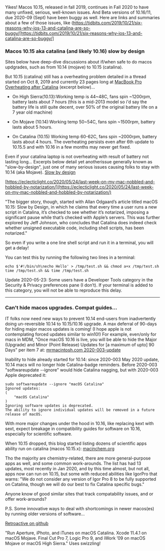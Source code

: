  Yikes! Macos 10.15, released in fall 2019, continues in Fall 2020 to have many unfixed, serious, well-known issues. And Beta versions of 10.16/11, due 2020-09 (Sept) have been buggy as well. Here are links and summaries about a few of those issues, like (https://tidbits.com/2019/10/21/six-reasons-why-ios-13-and-catalina-are-so-buggy/[https://tidbits.com/2019/10/21/six-reasons-why-ios-13-and-catalina-are-so-buggy/]

### Macos 10.15 aka catalina (and likely 10.16) slow by design 
Sites below have deep-dive discussions about if/when safe to do macos updgrades, such as from 10.14 (mojave) to 10.15 (catalina).

But 10.15 (catalina) still has a overheating problem detailed in a thread started on Oct 8, 2019 and currently 23 pages long at [MacBook Pro Overheating after Catalina](https://discussions.apple.com/thread/250721214?answerId=252570067022#252570067022) (excerpt below)...

* On High Sierra(10.13):Working temp is 44~48C, fans spin ~1200rpm, battery lasts about 7 hours (this is a mid-2013 model so i'd say the battery life is still quite decent, over 50% of the original battery life on a 7 year old machine)

* On Mojave (10.14):Working temp 50~54C, fans spin ~1500rpm, battery lasts about 5 hours.

* On Catalina (10.15) Working temp 60-62C, fans spin ~2000rpm, battery lasts about 4 hours.
The overheating persists even after 6th update to 10.15.5 and with 10.16 in a few months may never get fixed.

Even if your catalina laptop is not overheating with result of battery not lasting long... Excerpts below detail yet anotherissue generally known as "slow-by-design", just one of many serious issues causing folks to stay with 10.14 (aka Mojave). [Slow by design](https://mjtsai.com/blog/2020/05/22/macos-10-15-slow-by-design/) 

[https://eclecticlight.co/2020/05/24/last-week-on-my-mac-nobbled-and-hobbled-by-notarization/](https://eclecticlight.co/2020/05/24/last-week-on-my-mac-nobbled-and-hobbled-by-notarization/)

"The bigger story, though, started with Allan Odgaard’s article titled macOS 10.15: Slow by Design, in which he claims that every time a user runs a new script in Catalina, it’s checked to see whether it’s notarized, imposing a significant pause while that’s checked with Apple’s servers. This was further explored by Jeff Johnson, who concludes that Catalina does indeed check whether unsigned executable code, including shell scripts, has been notarized."

So even if you write a one line shell script and run it in a terminal, you will get a delay!

You can test this by running the following two lines in a terminal:
```
echo $'#!/bin/sh\necho Hello' > /tmp/test.sh && chmod a+x /tmp/test.sh
time /tmp/test.sh && time /tmp/test.sh
```
Update 2020-05-23: Some users have a Developer Tools category in the Security & Privacy preferences pane (I don’t). If your terminal is added to this category, you will not be able to reproduce this delay.

----
### Can't hide macos upgrades. Compat guides...
IT folks now need new ways to prevent 10.14 end-users from inadvertently doing un-reversible 10.14 to 10.15/10.16 upgrade.
A max deferral of 90-days for hiding major macos updates is coming! (I hope apple is not contemplating forced updates similar to win10!) For example, even/only for macs in MDM, "Once macOS 10.16 is live, you will be able to hide the Major (Upgrade) and Minor (Point Release) Updates for [a maximum of upto] 90 Days" per item 7 at: [mrmacintosh.com 2020-003-update](http://mrmacintosh.com/10-15-5-2020-003-updates-changes-to-softwareupdate-ignore/)

Inability to hide already started for 10.14: since 2020-003 May 2020 update, 10.14 macs will no longer hide Catalina-badge reminders. Before 2020-003 "softwareupdate --ignore" would hide Catalina nagging, but with 2020-003 Apple deprecated it:
``` command
sudo softwareupdate --ignore "macOS Catalina"
Ignored updates:
(
    "macOS Catalina"
)
Ignoring software updates is deprecated.
The ability to ignore individual updates will be removed in a future release of macOS.
```
With more major changes under the hood in 10.16, like replacing kext with sext, expect breakage in compatibility guides for software on 10.16, especially for scientific software.

When 10.15 dropped, this blog started listing dozens of scientific apps ability run on catalina (macos 10.15.x):
[macinchem.org](https://www.macinchem.org/blog/files/847f380fbaa17a1ee0b1f883307332ea-2537.php)


Tho the majority are chemistry-related, there are more general-purpose apps as well, and some common work-arounds.
The list has had 13 updates, most recently in Jan 2020, and by this time almost, but not all, apps now can run on 10.15, but some with reduced abilities like IgorPro that warns: "We do not consider any version of Igor Pro 8 to be fully supported on Catalina, though we will do our best to fix Catalina specific bugs."

Anyone know of good similar sites that track compatability issues, and or offer work-arounds?

P.S. Some innovative ways to deal with shortcomings in newer macos(es) by running older versions of software...

[Retroactive on github](https://github.com/cormiertyshawn895/Retroactive)

"Run Aperture, iPhoto, and iTunes on macOS Catalina. Xcode 11.4.1 on macOS Mojave. Final Cut Pro 7, Logic Pro 9, and iWork ’09 on macOS Mojave or macOS High Sierra."  Uses swizzling!
